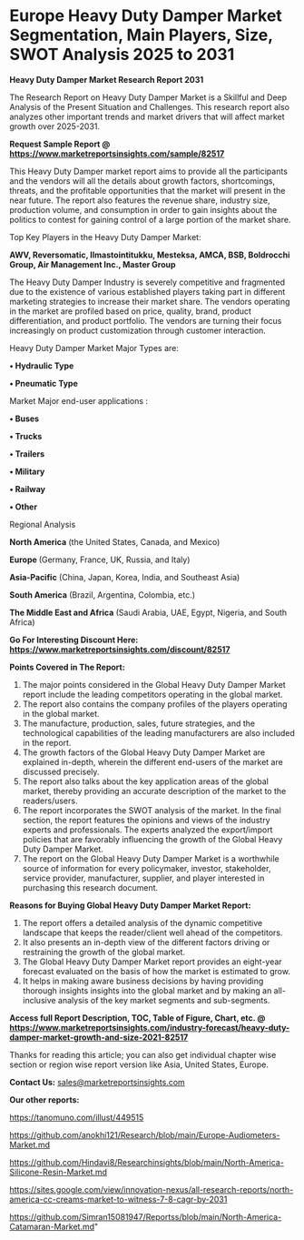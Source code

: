 # Europe Heavy Duty Damper Market Segmentation, Main Players, Size, SWOT Analysis 2025 to 2031

<strong>Heavy Duty Damper Market Research Report 2031</strong>

The Research Report on Heavy Duty Damper Market is a Skillful and Deep Analysis of the Present Situation and Challenges. This research report also analyzes other important trends and market drivers that will affect market growth over 2025-2031.

<strong>Request Sample Report @ <a href=https://www.marketreportsinsights.com/sample/82517>https://www.marketreportsinsights.com/sample/82517</a></strong>

This Heavy Duty Damper market report aims to provide all the participants and the vendors will all the details about growth factors, shortcomings, threats, and the profitable opportunities that the market will present in the near future. The report also features the revenue share, industry size, production volume, and consumption in order to gain insights about the politics to contest for gaining control of a large portion of the market share.

Top Key Players in the Heavy Duty Damper Market:

<strong>AWV, Reversomatic, Ilmastointitukku, Mesteksa, AMCA, BSB, Boldrocchi Group, Air Management Inc., Master Group</strong>

The Heavy Duty Damper Industry is severely competitive and fragmented due to the existence of various established players taking part in different marketing strategies to increase their market share. The vendors operating in the market are profiled based on price, quality, brand, product differentiation, and product portfolio. The vendors are turning their focus increasingly on product customization through customer interaction.

Heavy Duty Damper Market Major Types are:

<strong>• Hydraulic Type

• Pneumatic Type</strong>

Market Major end-user applications :

<strong>• Buses

• Trucks

• Trailers

• Military

• Railway

• Other</strong>

Regional Analysis

</u><strong><b>North America</b></strong> (the United States, Canada, and Mexico)

<strong><b>Europe </b></strong>(Germany, France, UK, Russia, and Italy)

<strong><b>Asia-Pacific</b></strong> (China, Japan, Korea, India, and Southeast Asia)

<strong><b>South America</b></strong> (Brazil, Argentina, Colombia, etc.)

<strong><b>The Middle East and Africa</b></strong> (Saudi Arabia, UAE, Egypt, Nigeria, and South Africa)

<strong>Go For Interesting Discount Here: <a href=https://www.marketreportsinsights.com/discount/82517>https://www.marketreportsinsights.com/discount/82517</a></strong>

<strong>Points Covered in The Report:</strong>
<ol>
  <li>The major points considered in the Global Heavy Duty Damper Market report include the leading competitors operating in the global market.</li>
  <li>The report also contains the company profiles of the players operating in the global market.</li>
  <li>The manufacture, production, sales, future strategies, and the technological capabilities of the leading manufacturers are also included in the report.</li>
  <li>The growth factors of the Global Heavy Duty Damper Market are explained in-depth, wherein the different end-users of the market are discussed precisely.</li>
  <li>The report also talks about the key application areas of the global market, thereby providing an accurate description of the market to the readers/users.</li>
  <li>The report incorporates the SWOT analysis of the market. In the final section, the report features the opinions and views of the industry experts and professionals. The experts analyzed the export/import policies that are favorably influencing the growth of the Global Heavy Duty Damper Market.</li>
  <li>The report on the Global Heavy Duty Damper Market is a worthwhile source of information for every policymaker, investor, stakeholder, service provider, manufacturer, supplier, and player interested in purchasing this research document.</li>
</ol>
<strong>Reasons for Buying Global Heavy Duty Damper Market Report:</strong>

<ol>
  <li>The report offers a detailed analysis of the dynamic competitive landscape that keeps the reader/client well ahead of the competitors.</li>
  <li>It also presents an in-depth view of the different factors driving or restraining the growth of the global market.</li>
  <li>The Global Heavy Duty Damper Market report provides an eight-year forecast evaluated on the basis of how the market is estimated to grow.</li>
  <li>It helps in making aware business decisions by having providing thorough insights insights into the global market and by making an all-inclusive analysis of the key market segments and sub-segments.</li>
</ol>
<strong>Access full Report Description, TOC, Table of Figure, Chart, etc. @ <a href=https://www.marketreportsinsights.com/industry-forecast/heavy-duty-damper-market-growth-and-size-2021-82517>https://www.marketreportsinsights.com/industry-forecast/heavy-duty-damper-market-growth-and-size-2021-82517</a></strong>


Thanks for reading this article; you can also get individual chapter wise section or region wise report version like Asia, United States, Europe.

<strong>Contact Us:</strong>
sales@marketreportsinsights.com

<strong>Our other reports:</strong>

<a href=https://tanomuno.com/illust/449515>https://tanomuno.com/illust/449515</a>

<a href=https://github.com/anokhi121/Research/blob/main/Europe-Audiometers-Market.md>https://github.com/anokhi121/Research/blob/main/Europe-Audiometers-Market.md</a>

<a href=https://github.com/Hindavi8/Researchinsights/blob/main/North-America-Silicone-Resin-Market.md>https://github.com/Hindavi8/Researchinsights/blob/main/North-America-Silicone-Resin-Market.md</a>

<a href=https://sites.google.com/view/innovation-nexus/all-research-reports/north-america-cc-creams-market-to-witness-7-8-cagr-by-2031>https://sites.google.com/view/innovation-nexus/all-research-reports/north-america-cc-creams-market-to-witness-7-8-cagr-by-2031</a>

<a href=https://github.com/Simran15081947/Reportss/blob/main/North-America-Catamaran-Market.md>https://github.com/Simran15081947/Reportss/blob/main/North-America-Catamaran-Market.md</a>"
